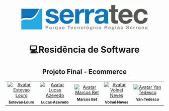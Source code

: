 <a name="back-to-top">
<p align="center">
  <img height="80px" src="assets/logoSerratec.png" alt="logo serratec"/>
</p>

<h1 align="center">💻Residência de Software</h1>
<h2 align="center">Projeto Final - Ecommerce</h2>

<table align="center">
  <tr>
    <td align="center">
      <a href="https://github.com/estevao25">
        <img src="https://avatars.githubusercontent.com/u/80927677?v=4" width="70px;" alt="Avatar Estevao Louro"/><br>
        <sub>
          <b>Estevao Louro</b>
        </sub>
      </a>
    </td>
    <td align="center">
      <a href="https://github.com/azevedolcx">
        <img src="https://avatars.githubusercontent.com/u/82162414?v=4" width="70px;" alt="Avatar Lucas Azevedo"/><br>
        <sub>
          <b>Lucas Azevedo</b>
        </sub>
      </a><br>
    </td>
    <td align="center">
      <a href="https://github.com/Marcosbet">
        <img src="https://avatars.githubusercontent.com/u/82123391?v=4" width="70px;" alt="Avatar Marcos Bet"/><br>
        <sub>
          <b>Marcos Bet</b>
        </sub>
      </a><br>
    </td>
    <td align="center">
      <a href="https://github.com/Volneineves">
        <img src="https://avatars.githubusercontent.com/u/82004090?v=4" width="70px;" alt="Avatar Volnei Neves"/><br>
        <sub>
          <b>Volnei Neves</b>
        </sub>
      </a><br>
    </td>
    <td align="center">
      <a href="https://github.com/yantedesco">
        <img src="https://avatars.githubusercontent.com/u/74687207?v=4" width="70px;" alt="Avatar Yan Tedesco"/><br>
        <sub>
          <b>Yan Tedesco</b>
        </sub>
      </a><br>
    </td>
</table>